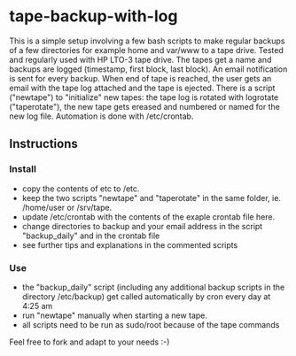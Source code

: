 # tape-backup-with-log
This is a simple setup involving a few bash scripts to make regular backups of a few directories for example home and var/www to a tape drive. Tested and regularly used with HP LTO-3 tape drive. The tapes get a name and backups are logged (timestamp, first block, last block). An email notification is sent for every backup.  When end of tape is reached, the user gets an email with the tape log attached and the tape is ejected. There is a script ("newtape") to "initialize" new tapes: the tape log is rotated with logrotate ("taperotate"), the new tape gets ereased and numbered or named for the new log file.
Automation is done with /etc/crontab.

## Instructions

### Install
- copy the contents of etc to /etc.
- keep the two scripts "newtape" and "taperotate" in the same folder, ie. /home/user or /srv/tape.
- update /etc/crontab with the contents of the exaple crontab file here.
- change directories to backup and your email address in the script "backup_daily" and in the crontab file
- see further tips and explanations in the commented scripts

### Use
- the "backup_daily" script (including any additional backup scripts in the directory /etc/backup) get called automatically by cron every day at 4:25 am
- run "newtape" manually when starting a new tape. 
- all scripts need to be run as sudo/root because of the tape commands

Feel free to fork and adapt to your needs :-)

